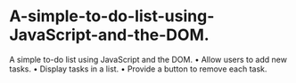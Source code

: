 # A-simple-to-do-list-using-JavaScript-and-the-DOM.
A simple to-do list using JavaScript and the DOM. • Allow users to add new tasks. • Display tasks in a list. • Provide a button to remove each task.
